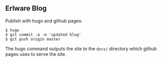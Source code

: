 ## Erlware Blog

Publish with hugo and github pages:

``` shell
$ hugo
$ git commit -a -m 'updated blog'
$ git push origin master
```

The hugo command outputs the site to the `docs/` directory which github pages uses to serve the site.
